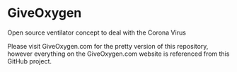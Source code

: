 # GiveOxygen
Open source ventilator concept to deal with the Corona Virus

Please visit GiveOxygen.com for the pretty version of this repository, however everything on the GiveOxygen.com website is referenced from this GitHub project.
